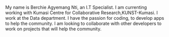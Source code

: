 My name is Berchie Agyemang Nti, an I.T Specialist. I am currenting working with Kumasi Centre for Collaborative Research,KUNST-Kumasi. I work at the Data department. I have the passion for coding, to develop apps to help the community. I am looking to collaborate with other developers to work on projects that will help the community.

<!--
**Berchie/Berchie** is a ✨ _special_ ✨ repository because its `README.md` (this file) appears on your GitHub profile.

Here are some ideas to get you started:

- 🔭 I’m currently working on ...
- 🌱 I’m currently learning ...
- 👯 I’m looking to collaborate on ...
- 🤔 I’m looking for help with ...
- 💬 Ask me about ...
- 📫 How to reach me: ...
- 😄 Pronouns: ...
- ⚡ Fun fact: ...
-->
